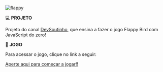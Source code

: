
 ![flappy](https://user-images.githubusercontent.com/65169776/108001075-42386080-6fca-11eb-92d4-1618fed99a66.jpg)

💻 <strong>PROJETO</strong>

Projeto do canal <a target="_blank" href="https://www.youtube.com/channel/UCzR2u5RWXWjUh7CwLSvbitA">DevSoutinho</a>, que ensina a fazer o jogo Flappy Bird com JavaScript do zero!

🚀 <strong>JOGO</strong>

Para acessar o jogo, clique no link a seguir:

<a target="_blank" href="https://rhaycf.github.io/flappy-bird/">Aperte aqui para começar a jogar!!</a>
